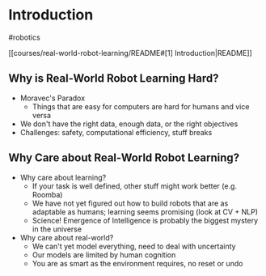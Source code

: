 # Introduction

#robotics

[[courses/real-world-robot-learning/README#[1] Introduction|README]]

## Why is Real-World Robot Learning Hard?

- Moravec's Paradox
	- Things that are easy for computers are hard for humans and vice versa
- We don't have the right data, enough data, or the right objectives
- Challenges: safety, computational efficiency, stuff breaks

## Why Care about Real-World Robot Learning?

- Why care about learning?
	- If your task is well defined, other stuff might work better (e.g. Roomba)
	- We have not yet figured out how to build robots that are as adaptable as humans; learning seems promising (look at CV + NLP)
	- Science! Emergence of Intelligence is probably the biggest mystery in the universe
- Why care about real-world?
	- We can't yet model everything, need to deal with uncertainty
	- Our models are limited by human cognition
	- You are as smart as the environment requires, no reset or undo
